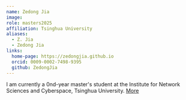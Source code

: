 ```yaml
---
name: Zedong Jia
image: 
role: masters2025
affiliation: Tsinghua University
aliases:
  - Z. Jia
  - Zedong Jia
links:
  home-page: https://zedongjia.github.io
  orcid: 0009-0002-7498-9395
  github: ZedongJia
---
```

I am currently a 0nd-year master's student at the Institute for Network Sciences and Cyberspace, Tsinghua University. [More](https://zedongjia.github.io)
